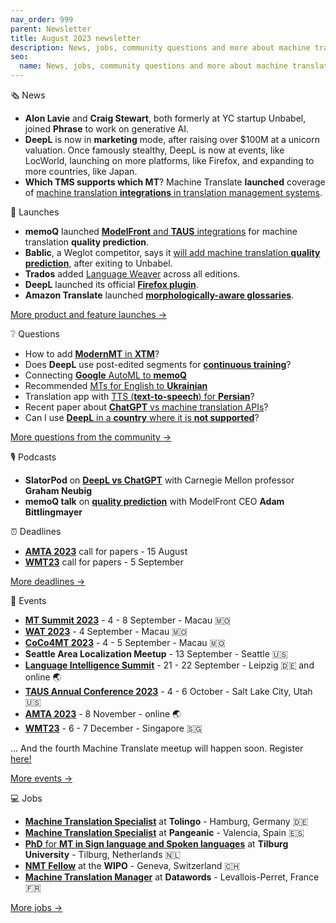 ```yaml
---
nav_order: 999
parent: Newsletter
title: August 2023 newsletter
description: News, jobs, community questions and more about machine translation from August 2023
seo:
  name: News, jobs, community questions and more about machine translation from August 2023
---
```



🗞️ News
  

*   **Alon Lavie** and **Craig Stewart**, both formerly at YC startup Unbabel, joined **Phrase** to work on generative AI.
*   **DeepL** is now in **marketing** mode, after raising over $100M at a unicorn valuation. Once famously stealthy, DeepL is now at events, like LocWorld, launching on more platforms, like Firefox, and expanding to more countries, like Japan.
*   **Which TMS supports which MT**? Machine Translate **launched** coverage of [machine translation **integrations** in translation management systems](https://machinetranslate.org/integrations).

  
  

🚀 Launches
  

*   **memoQ** launched [**ModelFront** and **TAUS** integrations](https://www.reddit.com/r/machinetranslation/comments/13y8yd6/memoq_launches_modelfront_integration_for_machine/) for machine translation **quality prediction**.
*   **Bablic**, a Weglot competitor, says it [will add machine translation **quality prediction**](https://www.reddit.com/r/machinetranslation/comments/13y7507/bablic_a_weglot_competitor_is_adding_machine/), after exiting to Unbabel.
*   **Trados** added [Language Weaver](https://www.reddit.com/r/machinetranslation/comments/159dso9/trados_includes_language_weaver_across_all/) across all editions.
*   **DeepL** launched its official **[Firefox plugin](https://www.reddit.com/r/machinetranslation/comments/15a6ujb/deepl_launches_official_firefox_plugin/)**.
*   **Amazon Translate** launched **[morphologically-aware glossaries](https://www.reddit.com/r/machinetranslation/comments/15i3kek/amazons_glossary_is_now_morphologically_aware/)**.

[More product and feature launches →](https://www.reddit.com/r/machinetranslation/search?q=flair%3Aproduct&restrict_sr=on)

  
  

❔ Questions
  

*   How to add [**ModernMT** in **XTM**](https://www.reddit.com/r/machinetranslation/comments/13wqdl1/how_to_add_modernmt_in_xtm/)?
*   Does **DeepL** use post-edited segments for **[continuous training](https://www.reddit.com/r/machinetranslation/comments/13sklgb/does_deepl_use_postedited_segments_for_continuos/)**?
*   Connecting [**Google** AutoML to **memoQ**](https://www.reddit.com/r/machinetranslation/comments/14qip85/connecting_google_auto_ml_to_memoq/)
*   Recommended [MTs for English to **Ukrainian**](https://www.reddit.com/r/machinetranslation/comments/14pr3r8/recommended_mts_for_english_to_ukrainian/)
*   Translation app with [TTS (**text-to-speech**) for **Persian**](https://www.reddit.com/r/machinetranslation/comments/14guk99/translation_app_with_tts_texttospeech_for_persian/)?
*   Recent paper about [**ChatGPT** vs machine translation APIs](https://www.reddit.com/r/machinetranslation/comments/148h7cm/recent_paper_about_chatgpt_vs_machine_translation/)?
*   Can I use [**DeepL** in a **country** where it is **not supported**](https://www.reddit.com/r/machinetranslation/comments/147o8n9/can_i_use_deepl_in_a_country_where_it_is_not/)?

[More questions from the community →](https://www.reddit.com/r/machinetranslation/search?q=flair%3Aquestion&restrict_sr=on)

  
  

🎙️ Podcasts
  

*   **SlatorPod** on [**DeepL vs ChatGPT**](https://www.reddit.com/r/machinetranslation/comments/156v6vd/slatorpod_with_graham_neubig_on_deepl_vs_chatgpt/) with Carnegie Mellon professor **Graham Neubig**
*   **memoQ talk** on **[quality prediction](https://www.reddit.com/r/machinetranslation/comments/156v8xr/quality_prediction_modelfront_ceo_on_memoq_talks/)** with ModelFront CEO **Adam Bittlingmayer**

  
  

⏰️ Deadlines
  

*   **[AMTA 2023](https://machinetranslate.org/amta2023)** call for papers - 15 August
*   **[WMT23](https://machinetranslate.org/wmt23)** call for papers - 5 September

[More deadlines →](https://machinetranslate.org/calls-for-papers)

  
  

📆 Events
  

*   **[MT Summit 2023](https://machinetranslate.org/mtsummit2023)** - 4 - 8 September - Macau 🇲🇴
*   **[WAT 2023](https://machinetranslate.org/wat2023)** - 4 September - Macau 🇲🇴
*   **[CoCo4MT 2023](https://machinetranslate.org/coco4mt-2)** - 4 - 5 September - Macau 🇲🇴
*   **Seattle Area Localization Meetup** - 13 September - Seattle 🇺🇸
*   **[Language Intelligence Summit](https://www.lt-innovate.org/summit)** - 21 - 22 September - Leipzig 🇩🇪 and online 🌏
*   **[TAUS Annual Conference 2023](https://machinetranslate.org/taus2023)** - 4 - 6 October - Salt Lake City, Utah 🇺🇸
*   **[AMTA 2023](https://machinetranslate.org/amta2023)** - 8 November - online 🌏
*   **[WMT23](https://machinetranslate.org/wmt23)** - 6 - 7 December - Singapore 🇸🇬

... And the fourth Machine Translate meetup will happen soon. Register [here!](https://machinetranslate.org/meetup/)

  
[More events →](https://machinetranslate.org/events)

  
  

💻 Jobs
  

*   [**Machine Translation Specialist**](https://www.reddit.com/r/machinetranslation/comments/155vvah/tolingo_gmbh_is_looking_for_a_machine_translation/) at **Tolingo** - Hamburg, Germany 🇩🇪
*   [**Machine Translation Specialist**](https://www.reddit.com/r/machinetranslation/comments/15238w6/job_offer_machine_translation_specialist/) at **Pangeanic** - Valencia, Spain 🇪🇸
*   [**PhD** for **MT in Sign language and Spoken languages**](https://www.reddit.com/r/machinetranslation/comments/14si6km/job_opening_phd_in_machine_translation_for_sign/) at **Tilburg University** - Tilburg, Netherlands 🇳🇱
*   [**NMT Fellow**](https://www.reddit.com/r/machinetranslation/comments/14r819h/job_offer_nmt_fellowship_at_wipo/) at the **WIPO** - Geneva, Switzerland 🇨🇭
*   [**Machine Translation Manager**](https://www.reddit.com/r/machinetranslation/comments/14qmisp/job_offer_datawords_is_seeking_machine/) at **Datawords** - Levallois-Perret, France 🇫🇷

[More jobs →](https://www.reddit.com/r/machinetranslation/search?q=flair%3Ajobs&restrict_sr=on&sort=relevance&t=year)


